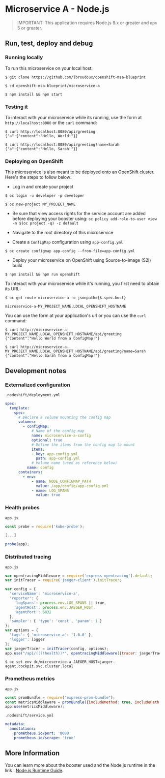 # Microservice A - Node.js

> IMPORTANT: This application requires Node.js 8.x or greater and `npm` 5 or greater.

## Run, test, deploy and debug

### Running locally

To run this microservice on your local host:

```
$ git clone https://github.com/lbroudoux/openshift-msa-blueprint

$ cd openshift-msa-blueprint/microservice-a

$ npm install && npm start
```

### Testing it

To interact with your microservice while its running, use the form at `http://localhost:8080` or the `curl` command:

```
$ curl http://localhost:8080/api/greeting
{"a":{"content":"Hello, World!"}}

$ curl http://localhost:8080/api/greeting?name=Sarah
{"a":{"content":"Hello, Sarah!"}}
```

### Deploying on OpenShift

This microservice is also meant to be deployed onto an OpenShift cluster. Here's the steps to follow below:

*  Log in and create your project

```
$ oc login -u developer -p developer

$ oc new-project MY_PROJECT_NAME
```

*  Be sure that view access rights for the service account are added before deploying your booster using: `oc policy add-role-to-user view -n $(oc project -q) -z default`

* Navigate to the root directory of this microservice

* Create a `ConfigMap` configuration using `app-config.yml`

```
$ oc create configmap app-config --from-file=app-config.yml
```

* Deploy your microservice on OpenShift using Source-to-image (S2I) build

```
$ npm install && npm run openshift
```

To interact with your microservice while it's running, you first need to obtain its URL:

```
$ oc get route microservice-a -o jsonpath={$.spec.host}

microservice-a-MY_PROJECT_NAME.LOCAL_OPENSHIFT_HOSTNAME
```

You can use the form at your application's url or you can use the `curl` command:

```
$ curl http://microservice-a-MY_PROJECT_NAME.LOCAL_OPENSHIFT_HOSTNAME/api/greeting
{"content":"Hello World from a ConfigMap!"}

$ curl http://microservice-a-MY_PROJECT_NAME.LOCAL_OPENSHIFT_HOSTNAME/api/greeting?name=Sarah
{"content":"Hello Sarah from a ConfigMap!"}
```

## Development notes

### Externalized configuration

`.nodeshift/deployment.yml`

```yaml
spec:
  template:
    spec:
      # Declare a volume mounting the config map
      volumes:
        - configMap:
            # Name of the config map
            name: microservice-a-config
            optional: true
            # Define the items from the config map to mount
            items:
            - key: app-config.yml
              path: app-config.yml
            # Volume name (used as reference below)
          name: config
      containers:
        - env:
            - name: NODE_CONFIGMAP_PATH
              value: /app/config/app-config.yml
            - name: LOG_SPANS
              value: true
```

### Health probes

`app.js`

```js
const probe = require('kube-probe');

[...]

probe(app);
```

### Distributed tracing

`app.js`

```js
var opentracingMiddleware = require('express-opentracing').default;
var initTracer = require('jaeger-client').initTracer;

var config = {
  'serviceName': 'microservice-a',
  'reporter': {
    'logSpans': process.env.LOG_SPANS || true,
    'agentHost': process.env.JAEGER_HOST,
    'agentPort': 6832
  },
  'sampler': { 'type': 'const', 'param': 1 }
};
var options = {
  'tags': { 'microservice-a': '1.0.0' },
  'logger': logger
};
var jaegerTracer = initTracer(config, options);
app.use("/api/((?!health))*", opentracingMiddleware({tracer: jaegerTracer}))
```

```
$ oc set env dc/microservice-a JAEGER_HOST=jaeger-agent.cockpit.svc.cluster.local
```

### Prometheus metrics

`app.js`

```js
const promBundle = require("express-prom-bundle");
const metricsMiddleware = promBundle({includeMethod: true, includePath: true});
app.use(metricsMiddleware);
```

`.nodeshift/service.yml`

```yaml
metadata:
  annotations:
    prometheus.io/port: '8080'
    prometheus.io/scrape: 'true'
```

## More Information

You can learn more about the booster used and the Node.js runtime in the link : [Node.js Runtime Guide](http://launcher.fabric8.io/docs/nodejs-runtime.html).
